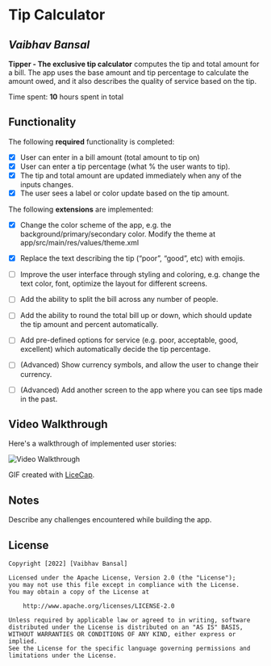 # Tip Calculator

## *Vaibhav Bansal*

**Tipper - The exclusive tip calculator** computes the tip and total amount for a bill. The app uses the base amount and tip percentage to calculate the amount owed, and it also describes the quality of service based on the tip.

Time spent: **10** hours spent in total

## Functionality

The following **required** functionality is completed:

* [x] User can enter in a bill amount (total amount to tip on)
* [x] User can enter a tip percentage (what % the user wants to tip).
* [x] The tip and total amount are updated immediately when any of the inputs changes.
* [x] The user sees a label or color update based on the tip amount.

The following **extensions** are implemented:

* [x] Change the color scheme of the app, e.g. the background/primary/secondary color. Modify the theme at app/src/main/res/values/theme.xml
* [x] Replace the text describing the tip (“poor”, “good”, etc) with emojis.
* [ ] Improve the user interface through styling and coloring, e.g. change the text color, font,
  optimize the layout for different screens.
* [ ] Add the ability to split the bill across any number of people.
* [ ] Add the ability to round the total bill up or down, which should update the tip amount and
  percent automatically.
* [ ] Add pre-defined options for service (e.g. poor, acceptable, good, excellent) which
  automatically decide the tip percentage.
* [ ] (Advanced) Show currency symbols, and allow the user to change their currency.
* [ ] (Advanced) Add another screen to the app where you can see tips made in the past.


## Video Walkthrough

Here's a walkthrough of implemented user stories:

<img src='https://j.gifs.com/ywxOYw.gif' title='Video Walkthrough' width='' alt='Video Walkthrough' />

GIF created with [LiceCap](http://www.cockos.com/licecap/).

## Notes

Describe any challenges encountered while building the app.

## License

    Copyright [2022] [Vaibhav Bansal]

    Licensed under the Apache License, Version 2.0 (the "License");
    you may not use this file except in compliance with the License.
    You may obtain a copy of the License at

        http://www.apache.org/licenses/LICENSE-2.0

    Unless required by applicable law or agreed to in writing, software
    distributed under the License is distributed on an "AS IS" BASIS,
    WITHOUT WARRANTIES OR CONDITIONS OF ANY KIND, either express or implied.
    See the License for the specific language governing permissions and
    limitations under the License.